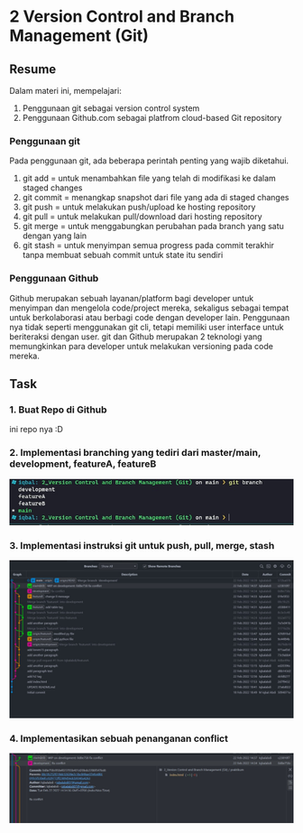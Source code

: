 # 2 Version Control and Branch Management (Git)

## Resume
Dalam materi ini, mempelajari:
1. Penggunaan git sebagai version control system
2. Penggunaan Github.com sebagai platfrom cloud-based Git repository

### Penggunaan git
Pada penggunaan git, ada beberapa perintah penting yang wajib diketahui.
1. git add = untuk menambahkan file yang telah di modifikasi ke dalam staged changes
2. git commit = menangkap snapshot dari file yang ada di staged changes
3. git push = untuk melakukan push/upload ke hosting repository
4. git pull = untuk melakukan pull/download dari hosting repository
5. git merge = untuk menggabungkan perubahan pada branch yang satu dengan yang lain
6. git stash = untuk menyimpan semua progress pada commit terakhir tanpa membuat sebuah commit untuk state itu sendiri

### Penggunaan Github
Github merupakan sebuah layanan/platform bagi developer untuk menyimpan dan mengelola code/project mereka, sekaligus sebagai tempat untuk berkolaborasi atau berbagi code dengan developer lain. Penggunaan nya tidak seperti menggunakan git cli, tetapi memiliki user interface untuk beriteraksi dengan user. git dan Github merupakan 2 teknologi yang memungkinkan para developer untuk melakukan versioning pada code mereka. 

## Task
### 1. Buat Repo di Github
ini repo nya :D
### 2. Implementasi branching yang tediri dari master/main, development, featureA, featureB
![image_1](./screenshots/image_1.jpg)
### 3. Implementasi instruksi git untuk push, pull, merge, stash
![image_2](./screenshots/image_2.jpg)
### 4. Implementasikan sebuah penanganan conflict
![image_3](./screenshots/image_3.jpg)
